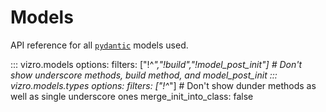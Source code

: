 # Models

<!-- vale off -->
API reference for all [`pydantic`](https://docs.pydantic.dev/latest/) models used.

<!-- ::: vizro.models._dashboard.ExampleModel -->


::: vizro.models
    options:
      filters: ["!^_","!build","!model_post_init"] # Don't show underscore methods, build method, and model_post_init
::: vizro.models.types
    options:
      filters: ["!^_"]  # Don't show dunder methods as well as single underscore ones
      merge_init_into_class: false

<!-- vale on -->
